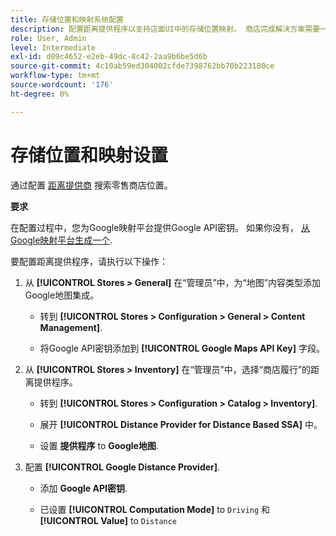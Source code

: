 ```yaml
---
title: 存储位置和映射系统配置
description: 配置距离提供程序以支持店面UI中的存储位置映射。 商店完成解决方案需要一个距离提供商来启用零售商店搜索以及端到端完成工作流程的其他映射和计划功能。
role: User, Admin
level: Intermediate
exl-id: d09c4652-e2eb-49dc-8c42-2aa9b6be5d6b
source-git-commit: 4c10ab59ed304002cfde7398762bb70b223180ce
workflow-type: tm+mt
source-wordcount: '176'
ht-degree: 0%

---
```


# 存储位置和映射设置

通过配置 [距离提供商](https://docs.magento.com/user-guide/catalog/inventory-configure-distance-priority.html) 搜索零售商店位置。

**要求**

在配置过程中，您为Google映射平台提供Google API密钥。 如果你没有， [从Google映射平台生成一个](https://docs.magento.com/user-guide/catalog/inventory-configure-distance-priority.html#configure-google-maps).

要配置距离提供程序，请执行以下操作：

1. 从 **[!UICONTROL Stores > General]** 在“管理员”中，为“地图”内容类型添加Google地图集成。

   - 转到 **[!UICONTROL Stores > Configuration  > General > Content Management]**.

   - 将Google API密钥添加到 **[!UICONTROL Google Maps API Key]** 字段。

1. 从 **[!UICONTROL Stores > Inventory]** 在“管理员”中，选择“商店履行”的距离提供程序。

   - 转到 **[!UICONTROL Stores > Configuration > Catalog > Inventory]**.

   - 展开 **[!UICONTROL Distance Provider for Distance Based SSA]** 中。

   - 设置 **提供程序** to **Google地图**.

1. 配置 **[!UICONTROL Google Distance Provider]**.

   - 添加 **Google API密钥**.

   - 已设置 **[!UICONTROL Computation Mode]** to `Driving` 和 **[!UICONTROL Value]** to `Distance`
